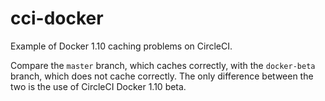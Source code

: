 # cci-docker #

Example of Docker 1.10 caching problems on CircleCI.

Compare the `master` branch, which caches correctly, with the `docker-beta` branch, which does not cache correctly.
The only difference between the two is the use of CircleCI Docker 1.10 beta.
